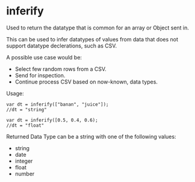 inferify
===

Used to return the datatype that is common for an array or Object sent in.

This can be used to infer datatypes of values from data that does not support datatype declerations, such as CSV.

A possible use case would be:

* Select few random rows from a CSV.
* Send for inspection.
* Continue process CSV based on now-known, data types.
	
Usage:

````
var dt = inferify(["banan", "juice"]);
//dt = "string"
````

````
var dt = inferify([0.5, 0.4, 0.6);
//dt = "float"
````

Returned Data Type can be a string with one of the following values:

* string
* date
* integer
* float
* number
